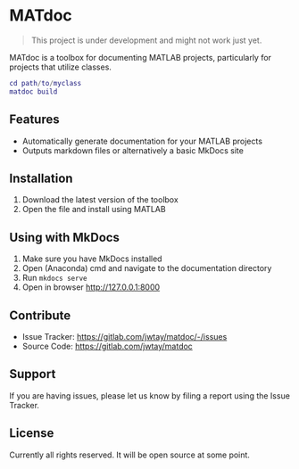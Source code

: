 # MATdoc

> This project is under development and might not work just yet.

MATdoc is a toolbox for documenting MATLAB projects, particularly for projects that utilize classes.

```matlab
cd path/to/myclass
matdoc build
```

Features
--------
- Automatically generate documentation for your MATLAB projects
- Outputs markdown files or alternatively a basic MkDocs site

Installation
------------
1. Download the latest version of the toolbox
2. Open the file and install using MATLAB

Using with MkDocs
------------------
1. Make sure you have MkDocs installed
2. Open (Anaconda) cmd and navigate to the documentation directory
3. Run `mkdocs serve`
4. Open in browser http://127.0.0.1:8000


Contribute
----------

- Issue Tracker: https://gitlab.com/jwtay/matdoc/-/issues
- Source Code: https://gitlab.com/jwtay/matdoc

Support
-------

If you are having issues, please let us know by filing a report using the Issue Tracker.

License
-------

Currently all rights reserved. It will be open source at some point.